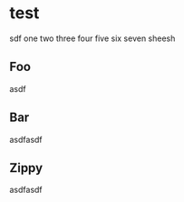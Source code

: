 # test
sdf
one
two
three
four
five
six
seven
sheesh

## Foo

asdf 

## Bar

asdfasdf

## Zippy

asdfasdf
